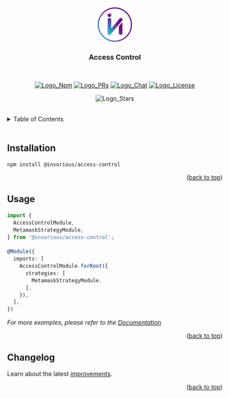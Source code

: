 [Comment: Environments by Logo]: #
[Logo_Npm]: https://img.shields.io/badge/NPM-v0.0.0-blue
[Logo_PRs]: https://img.shields.io/badge/PRs-welcome-brightgreen.svg
[Logo_Chat]: https://img.shields.io/badge/Chat-Slack-7289da.svg
[Logo_License]: https://img.shields.io/badge/License-MIT-green.svg
[Logo_Stars]: https://img.shields.io/github/stars/Invorious?style=social
[Comment: Environments by Url]: #
[Url_Git_PRs]: https://github.com/Invorious/invorious/pulls
[Url_Npm]: https://www.npmjs.com/org/invorious
[Url_Chat]: https://invorious.slack.com

<br>
<div align="center" id="readme-top">
  <a href="https://github.com/Invorious/invorious#readme">
    <img src="images/logo.png" alt="Logo" width="80" height="80">
  </a>

  <br>
  <h3>Access Control</h3>
  <br>

[![Logo_Npm]][Url_Npm]
[![Logo_PRs]][Url_Git_PRs]
[![Logo_Chat]][Url_Chat]
[![Logo_License]]()

![Logo_Stars]

</div>

<br>

<details>
  <summary>Table of Contents</summary>
  <ol>
    <li><a href="#installation">Installation</a></li>
    <li><a href="#usage">Usage</a></li>
    <li><a href="#changelog">Changelog</a></li>
  </ol>
</details>

<br>

<h2 id="installation">Installation</h2>

```console
npm install @invorious/access-control
```

<p align="right">(<a href="#readme-top">back to top</a>)</p>

<h2 id="usage">Usage</h2>

```typescript
import {
  AccessControlModule,
  MetamaskStrategyModule,
} from '@invorious/access-control';

@Module({
  imports: [
    AccessControlModule.forRoot({
      strategies: [
        MetamaskStrategyModule,
      ],
    }),
  ],
})
```

_For more examples, please refer to the [Documentation](https://invorious.github.io/invorious/)_

<p align="right">(<a href="#readme-top">back to top</a>)</p>

<h2 id="changelog">Changelog</h2>

Learn about the latest [improvements](https://github.com/Invorious/invorious/blob/main/packages/access-control/CHANGELOG.md).

<p align="right">(<a href="#readme-top">back to top</a>)</p>
